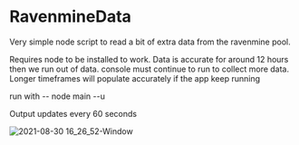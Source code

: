 # RavenmineData
Very simple node script to read a bit of extra data from the ravenmine pool.  


Requires node to be installed to work.
Data is accurate for around 12 hours then we run out of data.  console must continue to run to collect more data.  Longer timeframes will populate accurately if the app keep running

run with --  node main --u <Wallet Address>
  

Output updates every 60 seconds
  
  ![2021-08-30 16_26_52-Window](https://user-images.githubusercontent.com/18061986/131401624-305c11b2-a8a8-473a-9c80-3da8bf123ed0.png)


